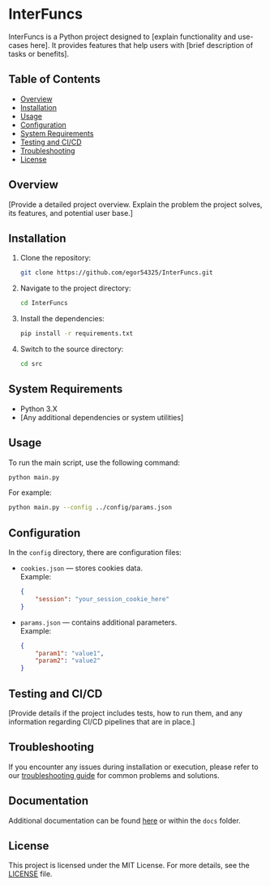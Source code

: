 # InterFuncs

InterFuncs is a Python project designed to [explain functionality and use-cases here]. It provides features that help users with [brief description of tasks or benefits].

## Table of Contents
- [Overview](#overview)
- [Installation](#installation)
- [Usage](#usage)
- [Configuration](#configuration)
- [System Requirements](#system-requirements)
- [Testing and CI/CD](#testing-and-cicd)
- [Troubleshooting](#troubleshooting)
- [License](#license)

## Overview

[Provide a detailed project overview. Explain the problem the project solves, its features, and potential user base.]

## Installation

1. Clone the repository:
    ```bash
    git clone https://github.com/egor54325/InterFuncs.git
    ```
2. Navigate to the project directory:
    ```bash
    cd InterFuncs
    ```
3. Install the dependencies:
    ```bash
    pip install -r requirements.txt
    ```
4. Switch to the source directory:
    ```bash
    cd src
    ```

## System Requirements

- Python 3.X
- [Any additional dependencies or system utilities]

## Usage

To run the main script, use the following command:
```bash
python main.py
```
For example:
```bash
python main.py --config ../config/params.json
```

## Configuration

In the `config` directory, there are configuration files:
- `cookies.json` — stores cookies data.  
  Example:
  ```json
  {
      "session": "your_session_cookie_here"
  }
  ```
- `params.json` — contains additional parameters.  
  Example:
  ```json
  {
      "param1": "value1",
      "param2": "value2"
  }
  ```

## Testing and CI/CD

[Provide details if the project includes tests, how to run them, and any information regarding CI/CD pipelines that are in place.]

## Troubleshooting

If you encounter any issues during installation or execution, please refer to our [troubleshooting guide](Troubleshooting_guide.md) for common problems and solutions.

## Documentation

Additional documentation can be found [here](doc.md) or within the `docs` folder.

## License

This project is licensed under the MIT License. For more details, see the [LICENSE](LICENSE.md) file.
